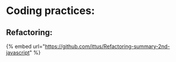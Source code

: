 # Coding practices:

## Refactoring:

{% embed url="https://github.com/ittus/Refactoring-summary-2nd-javascript" %}



